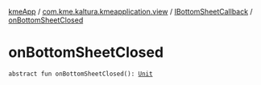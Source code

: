 [kmeApp](../../index.md) / [com.kme.kaltura.kmeapplication.view](../index.md) / [IBottomSheetCallback](index.md) / [onBottomSheetClosed](./on-bottom-sheet-closed.md)

# onBottomSheetClosed

`abstract fun onBottomSheetClosed(): `[`Unit`](https://kotlinlang.org/api/latest/jvm/stdlib/kotlin/-unit/index.html)